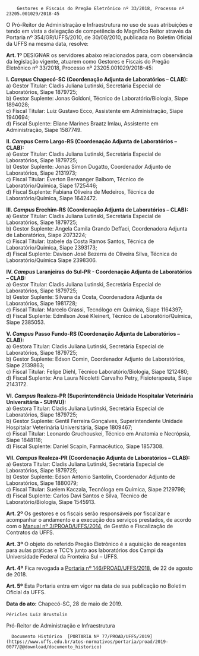         Gestores e Fiscais do Pregão Eletrônico nº 33/2018, Processo nº 23205.001029/2018-45  

O Pró-Reitor de Administração e Infraestrutura no uso de suas atribuições e tendo em vista a delegação de competência do Magnífico Reitor através da Portaria nº 354/GR/UFFS/2010, de 30/08/2010, publicada no Boletim Oficial da UFFS na mesma data, resolve:

 **Art. 1º** DESIGNAR os servidores abaixo relacionados para, com observância da legislação vigente, atuarem como Gestores e Fiscais do Pregão Eletrônico nº 33/2018, Processo nº 23205.001029/2018-45:

 **I. *Campus* Chapecó-SC (Coordenação Adjunta de Laboratórios – CLAB):**  
a) Gestor Titular: Cladis Juliana Lutinski, Secretária Especial de Laboratórios, Siape 1879725;  
b) Gestor Suplente: Jonas Goldoni, Técnico de Laboratório/Biologia, Siape 1894028;  
c) Fiscal Titular: Luiz Gustavo Ecco, Assistente em Administração, Siape 1940694;  
d) Fiscal Suplente: Eliane Marines Braatz Imlau, Assistente em Administração, Siape 1587749.

 **II. *Campus* Cerro Largo-RS (Coordenação Adjunta de Laboratórios – CLAB):**  
a) Gestor Titular: Cladis Juliana Lutinski, Secretária Especial de Laboratórios, Siape 1879725;  
b) Gestor Suplente: Jonas Simon Dugatto, Coordenador Adjunto de Laboratórios, Siape 2131973;  
c) Fiscal Titular: Éverton Berwanger Balbom, Técnico de Laboratório/Química, Siape 1725446;  
d) Fiscal Suplente: Fabiana Oliveira de Medeiros, Técnica de Laboratório/Química, Siape 1642472.

 **III. *Campus* Erechim-RS (Coordenação Adjunta de Laboratórios – CLAB):**  
a) Gestor Titular: Cladis Juliana Lutinski, Secretária Especial de Laboratórios, Siape 1879725;  
b) Gestor Suplente: Angela Camila Grando Deffaci, Coordenadora Adjunta de Laboratórios, Siape 2073224;  
c) Fiscal Titular: Izabele da Costa Ramos Santos, Técnica de Laboratório/Química, Siape 2393173;  
d) Fiscal Suplente: Davison José Bezerra de Oliveira Silva, Técnica de Laboratório/Química Siape 2398306.

 **IV. *Campus* Laranjeiras do Sul-PR - Coordenação Adjunta de Laboratórios – CLAB:**  
a) Gestor Titular: Cladis Juliana Lutinski, Secretária Especial de Laboratórios, Siape 1879725;  
b) Gestor Suplente: Silvana da Costa, Coordenadora Adjunta de Laboratórios, Siape 1981728;  
c) Fiscal Titular: Marcelo Grassi, Tecnólogo em Química, Siape 1164397;  
d) Fiscal Suplente: Edmilson José Kleinert, Técnico de Laboratório/Química, Siape 2385053.

 **V. *Campus* Passo Fundo-RS (Coordenação Adjunta de Laboratórios – CLAB):**  
a) Gestora Titular: Cladis Juliana Lutinski, Secretária Especial de Laboratórios, Siape 1879725;  
b) Gestor Suplente: Edson Comin, Coordenador Adjunto de Laboratórios, Siape 2139863;  
c) Fiscal Titular: Felipe Diehl, Técnico Laboratório/Biologia, Siape 1212480;  
d) Fiscal Suplente: Ana Laura Nicoletti Carvalho Petry, Fisioterapeuta, Siape 2143172.

 **VI. *Campus* Realeza-PR (Superintendência Unidade Hospitalar Veterinária Universitária - SUHVU):**  
a) Gestora Titular: Cladis Juliana Lutinski, Secretária Especial de Laboratórios, Siape 1879725;  
b) Gestor Suplente: Gentil Ferreira Gonçalves, Superintendente Unidade Hospitalar Veterinária Universitária, Siape 1809467;  
c) Fiscal Titular: Leonardo Gruchouskei, Técnico em Anatomia e Necrópsia, Siape 1848118;  
d) Fiscal Suplente: Daniel Scapin, Farmacêutico, Siape 1857308.

 **VII. *Campus* Realeza-PR (Coordenação Adjunta de Laboratórios – CLAB):**  
a) Gestora Titular: Cladis Juliana Lutinski, Secretária Especial de Laboratórios, Siape 1879725;  
b) Gestor Suplente: Edson Antonio Santolin, Coordenador Adjunto de Laboratórios, Siape 1880079;  
c) Fiscal Titular: Suelem Kaczala, Tecnóloga em Química, Siape 2129798;  
d) Fiscal Suplente: Carlos Davi Santos e Silva, Técnico de Laboratório/Biologia, Siape 1545913.

 **Art. 2º** Os gestores e os fiscais serão responsáveis por fiscalizar e acompanhar o andamento e a execução dos serviços prestados, de acordo com o [Manual nº 3/PROAD/UFFS/2014](https://www.uffs.edu.br/atos-normativos/manual/proad/2014-0003), de Gestão e Fiscalização de Contratos da UFFS.

 **Art. 3º** O objeto do referido Pregão Eletrônico é a aquisição de reagentes para aulas práticas e TCC’s junto aos laboratórios dos Campi da Universidade Federal da Fronteira Sul – UFFS.

 **Art. 4º** Fica revogada a [Portaria nº 146/PROAD/UFFS/2018](https://www.uffs.edu.br/atos-normativos/portaria/proad/2018-0146), de 22 de agosto de 2018.

 **Art. 5º** Esta Portaria entra em vigor na data de sua publicação no Boletim Oficial da UFFS.

   **Data do ato:** Chapecó-SC, 28 de maio de 2019.   
 

    Péricles Luiz Brustolin   
 Pró-Reitor de Administração e Infraestrutura 

      Documento Histórico  [PORTARIA Nº 77/PROAD/UFFS/2019](https://www.uffs.edu.br/atos-normativos/portaria/proad/2019-0077/@@download/documento_historico)     
      